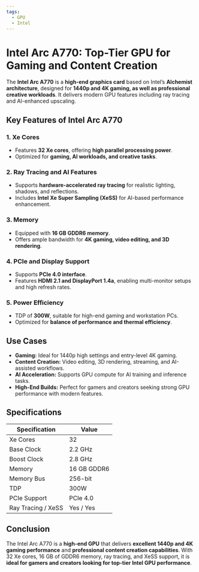 ```yaml
---
tags:
  - GPU
  - Intel
---
```


# Intel Arc A770: Top-Tier GPU for Gaming and Content Creation

The **Intel Arc A770** is a **high-end graphics card** based on Intel’s **Alchemist architecture**, designed for **1440p and 4K gaming, as well as professional creative workloads**. It delivers modern GPU features including ray tracing and AI-enhanced upscaling.

## Key Features of Intel Arc A770

### 1. **Xe Cores**

* Features **32 Xe cores**, offering **high parallel processing power**.
* Optimized for **gaming, AI workloads, and creative tasks**.

### 2. **Ray Tracing and AI Features**

* Supports **hardware-accelerated ray tracing** for realistic lighting, shadows, and reflections.
* Includes **Intel Xe Super Sampling (XeSS)** for AI-based performance enhancement.

### 3. **Memory**

* Equipped with **16 GB GDDR6 memory**.
* Offers ample bandwidth for **4K gaming, video editing, and 3D rendering**.

### 4. **PCIe and Display Support**

* Supports **PCIe 4.0 interface**.
* Features **HDMI 2.1 and DisplayPort 1.4a**, enabling multi-monitor setups and high refresh rates.

### 5. **Power Efficiency**

* TDP of **300W**, suitable for high-end gaming and workstation PCs.
* Optimized for **balance of performance and thermal efficiency**.

## Use Cases

* **Gaming:** Ideal for 1440p high settings and entry-level 4K gaming.
* **Content Creation:** Video editing, 3D rendering, streaming, and AI-assisted workflows.
* **AI Acceleration:** Supports GPU compute for AI training and inference tasks.
* **High-End Builds:** Perfect for gamers and creators seeking strong GPU performance with modern features.

## Specifications

| Specification      | Value       |
| ------------------ | ----------- |
| Xe Cores           | 32          |
| Base Clock         | 2.2 GHz     |
| Boost Clock        | 2.8 GHz     |
| Memory             | 16 GB GDDR6 |
| Memory Bus         | 256-bit     |
| TDP                | 300W        |
| PCIe Support       | PCIe 4.0    |
| Ray Tracing / XeSS | Yes / Yes   |

## Conclusion

The Intel Arc A770 is a **high-end GPU** that delivers **excellent 1440p and 4K gaming performance** and **professional content creation capabilities**. With 32 Xe cores, 16 GB of GDDR6 memory, ray tracing, and XeSS support, it is **ideal for gamers and creators looking for top-tier Intel GPU performance**.
